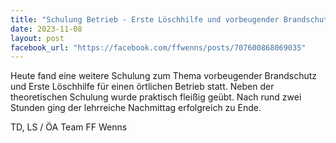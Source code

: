 ```yaml
---
title: "Schulung Betrieb - Erste Löschhilfe und vorbeugender Brandschutz"
date: 2023-11-08
layout: post
facebook_url: "https://facebook.com/ffwenns/posts/707600868069035"
---
```


Heute fand eine weitere Schulung zum Thema vorbeugender Brandschutz und Erste Löschhilfe für einen örtlichen Betrieb statt. Neben der theoretischen Schulung wurde praktisch fleißig geübt. Nach rund zwei Stunden ging der lehrreiche Nachmittag erfolgreich zu Ende.

 TD, LS / ÖA Team FF Wenns